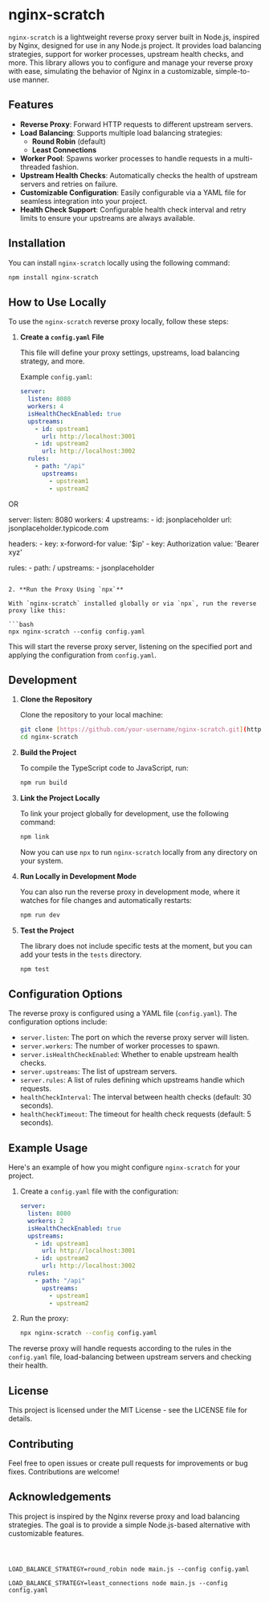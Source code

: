 # nginx-scratch

`nginx-scratch` is a lightweight reverse proxy server built in Node.js, inspired by Nginx, designed for use in any Node.js project. It provides load balancing strategies, support for worker processes, upstream health checks, and more. This library allows you to configure and manage your reverse proxy with ease, simulating the behavior of Nginx in a customizable, simple-to-use manner.

## Features

- **Reverse Proxy**: Forward HTTP requests to different upstream servers.
- **Load Balancing**: Supports multiple load balancing strategies:
  - **Round Robin** (default)
  - **Least Connections**
- **Worker Pool**: Spawns worker processes to handle requests in a multi-threaded fashion.
- **Upstream Health Checks**: Automatically checks the health of upstream servers and retries on failure.
- **Customizable Configuration**: Easily configurable via a YAML file for seamless integration into your project.
- **Health Check Support**: Configurable health check interval and retry limits to ensure your upstreams are always available.

## Installation

You can install `nginx-scratch` locally using the following command:

```bash
npm install nginx-scratch
```

## How to Use Locally

To use the `nginx-scratch` reverse proxy locally, follow these steps:

1. **Create a `config.yaml` File**

   This file will define your proxy settings, upstreams, load balancing strategy, and more.

   Example `config.yaml`:

   ```yaml
   server:
     listen: 8080
     workers: 4
     isHealthCheckEnabled: true
     upstreams:
       - id: upstream1
         url: http://localhost:3001
       - id: upstream2
         url: http://localhost:3002
     rules:
       - path: "/api"
         upstreams:
           - upstream1
           - upstream2

  OR

  server:
  listen: 8080
  workers: 4
  upstreams:
    - id: jsonplaceholder
      url: jsonplaceholder.typicode.com
    
  headers:
    - key: x-forword-for
      value: '$ip'
    - key: Authorization
      value: 'Bearer xyz'

  rules:
    - path: /
      upstreams: 
        - jsonplaceholder    
   ```

2. **Run the Proxy Using `npx`**

   With `nginx-scratch` installed globally or via `npx`, run the reverse proxy like this:

   ```bash
   npx nginx-scratch --config config.yaml
   ```

   This will start the reverse proxy server, listening on the specified port and applying the configuration from `config.yaml`.

## Development

1. **Clone the Repository**

   Clone the repository to your local machine:

   ```bash
   git clone [https://github.com/your-username/nginx-scratch.git](https://github.com/your-username/nginx-scratch.git)
   cd nginx-scratch
   ```

2. **Build the Project**

   To compile the TypeScript code to JavaScript, run:

   ```bash
   npm run build
   ```

3. **Link the Project Locally**

   To link your project globally for development, use the following command:

   ```bash
   npm link
   ```

   Now you can use `npx` to run `nginx-scratch` locally from any directory on your system.

4. **Run Locally in Development Mode**

   You can also run the reverse proxy in development mode, where it watches for file changes and automatically restarts:

   ```bash
   npm run dev
   ```

5. **Test the Project**

   The library does not include specific tests at the moment, but you can add your tests in the `tests` directory.

   ```bash
   npm test
   ```

## Configuration Options

The reverse proxy is configured using a YAML file (`config.yaml`). The configuration options include:

- `server.listen`: The port on which the reverse proxy server will listen.
- `server.workers`: The number of worker processes to spawn.
- `server.isHealthCheckEnabled`: Whether to enable upstream health checks.
- `server.upstreams`: The list of upstream servers.
- `server.rules`: A list of rules defining which upstreams handle which requests.
- `healthCheckInterval`: The interval between health checks (default: 30 seconds).
- `healthCheckTimeout`: The timeout for health check requests (default: 5 seconds).

## Example Usage

Here's an example of how you might configure `nginx-scratch` for your project.

1. Create a `config.yaml` file with the configuration:

   ```yaml
   server:
     listen: 8080
     workers: 2
     isHealthCheckEnabled: true
     upstreams:
       - id: upstream1
         url: http://localhost:3001
       - id: upstream2
         url: http://localhost:3002
     rules:
       - path: "/api"
         upstreams:
           - upstream1
           - upstream2
   ```

2. Run the proxy:

   ```bash
   npx nginx-scratch --config config.yaml
   ```

The reverse proxy will handle requests according to the rules in the `config.yaml` file, load-balancing between upstream servers and checking their health.

## License

This project is licensed under the MIT License - see the LICENSE file for details.

## Contributing

Feel free to open issues or create pull requests for improvements or bug fixes. Contributions are welcome!

## Acknowledgements

This project is inspired by the Nginx reverse proxy and load balancing strategies. The goal is to provide a simple Node.js-based alternative with customizable features.
```



LOAD_BALANCE_STRATEGY=round_robin node main.js --config config.yaml

LOAD_BALANCE_STRATEGY=least_connections node main.js --config config.yaml
